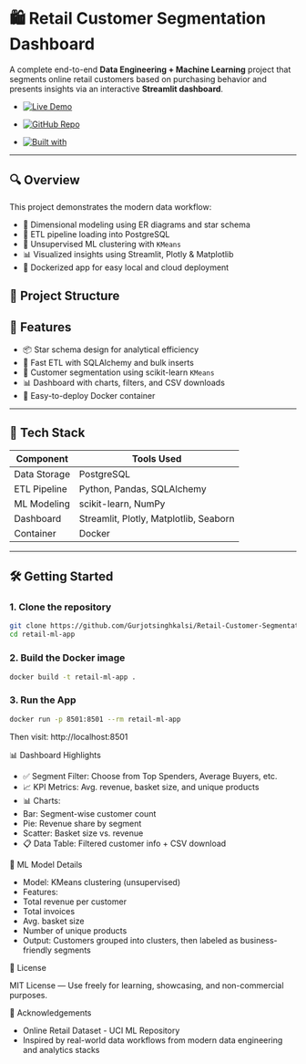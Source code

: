 # 🛍️ Retail Customer Segmentation Dashboard

A complete end-to-end **Data Engineering + Machine Learning** project that segments online retail customers based on purchasing behavior and presents insights via an interactive **Streamlit dashboard**.

- [![Live Demo](https://img.shields.io/badge/🚀%20Live%20App-Streamlit-orange?logo=streamlit)](https://retail-customer-segmentation-dashboard.onrender.com)

- [![GitHub Repo](https://img.shields.io/badge/💻%20Source%20Code-GitHub-black?logo=github)](https://github.com/Gurjotsinghkalsi/Retail-Customer-Segmentation-Dashboard)

- [![Built with](https://img.shields.io/badge/Built%20with-Python%20%7C%20Streamlit%20%7C%20Docker-blue)](#)

---

## 🔍 Overview

This project demonstrates the modern data workflow:

- 📐 Dimensional modeling using ER diagrams and star schema
- 🔄 ETL pipeline loading into PostgreSQL
- 🤖 Unsupervised ML clustering with `KMeans`
- 📊 Visualized insights using Streamlit, Plotly & Matplotlib
- 🐳 Dockerized app for easy local and cloud deployment


## 📁 Project Structure

## 🚀 Features

- 📦 Star schema design for analytical efficiency
- 🔄 Fast ETL with SQLAlchemy and bulk inserts
- 🤖 Customer segmentation using scikit-learn `KMeans`
- 📊 Dashboard with charts, filters, and CSV downloads
- 🐳 Easy-to-deploy Docker container

---

## 🧠 Tech Stack

| Component     | Tools Used                             |
|---------------|-----------------------------------------|
| Data Storage  | PostgreSQL                              |
| ETL Pipeline  | Python, Pandas, SQLAlchemy              |
| ML Modeling   | scikit-learn, NumPy                     |
| Dashboard     | Streamlit, Plotly, Matplotlib, Seaborn  |
| Container     | Docker                                  |

---

## 🛠️ Getting Started

### 1. Clone the repository

```bash
git clone https://github.com/Gurjotsinghkalsi/Retail-Customer-Segmentation-Dashboard
cd retail-ml-app
```

### 2. Build the Docker image

```bash
docker build -t retail-ml-app .
```

### 3. Run the App

```bash
docker run -p 8501:8501 --rm retail-ml-app
```
Then visit: http://localhost:8501

📊 Dashboard Highlights
- ✅ Segment Filter: Choose from Top Spenders, Average Buyers, etc.
- 📈 KPI Metrics: Avg. revenue, basket size, and unique products
- 📊 Charts:
- Bar: Segment-wise customer count
- Pie: Revenue share by segment
- Scatter: Basket size vs. revenue
- 📋 Data Table: Filtered customer info + CSV download

🧠 ML Model Details
- Model: KMeans clustering (unsupervised)
- Features:
- Total revenue per customer
- Total invoices
- Avg. basket size
- Number of unique products
- Output: Customers grouped into clusters, then labeled as business-friendly segments

📄 License

MIT License — Use freely for learning, showcasing, and non-commercial purposes.

🙌 Acknowledgements
- Online Retail Dataset - UCI ML Repository
- Inspired by real-world data workflows from modern data engineering and analytics stacks
